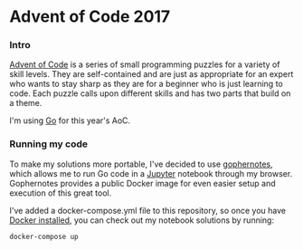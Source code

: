 # Advent of Code 2017

### Intro

[Advent of Code](http://adventofcode.com/) is a series of small programming puzzles for a variety of skill levels. They are self-contained and are just as appropriate for an expert who wants to stay sharp as they are for a beginner who is just learning to code. Each puzzle calls upon different skills and has two parts that build on a theme.

I'm using [Go](https://golang.org/) for this year's AoC.

### Running my code

To make my solutions more portable, I've decided to use [gophernotes](https://github.com/gopherdata/gophernotes), which allows me to run Go code in a [Jupyter](http://jupyter.org/) notebook through my browser. Gophernotes provides a public Docker image for even easier setup and execution of this great tool.

I've added a docker-compose.yml file to this repository, so once you have [Docker installed](https://docs.docker.com/engine/installation/), you can check out my notebook solutions by running:

```bash
docker-compose up
```
